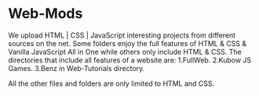 # Web-Mods

We upload HTML | CSS | JavaScript interesting projects from different sources on the net.
Some folders enjoy the full features of HTML & CSS & Vanilla JavaScript All in One while others only include HTML & CSS.
The directories that include all features of a website are:
    1.FullWeb.
    2.Kubow JS Games.
    3.Benz in Web-Tutorials directory.

All the other files and folders are only limited to HTML and CSS.